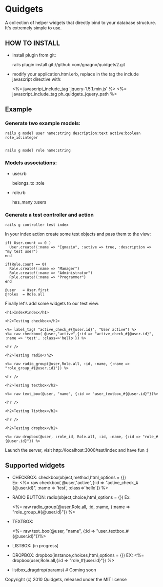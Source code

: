 # Quidgets #


A collection of helper widgets that directly bind to your database structure.
It's extremely simple to use.

## HOW TO INSTALL ##


* Install plugin from git:
  
    rails plugin install git://github.com/gnagno/quidgets2.git
  
* modify your application.html.erb, replace in the <head> tag the include javascript directive with:
  
    <%= javascript_include_tag 'jquery-1.5.1.min.js' %>
    <%= javascript_include_tag ph_quidgets_jquery_path %>

## Example ##

### Generate two example models: ###
  
    rails g model user name:string description:text active:boolean role_id:integer
  
  
    rails g model role name:string

### Models associations: ###

  + user.rb
  
      belongs_to :role
    
  + role.rb
  
      has_many :users
      
### Generate a test controller and action ###

    rails g controller test index
    
In your index action create some test objects and pass them to the view:

    if( User.count == 0 )
      User.create!(:name => "Ignazio", :active => true, :description => "my test user") 
    end
    
    if(Role.count == 0)
      Role.create!(:name => "Manager")
      Role.create!(:name => "Administrator")
      Role.create!(:name => "Programmer")
    end
      
    @user   = User.first
    @roles  = Role.all
  
  
Finally let's add some widgets to our test view:

    <h1>Index#index</h1>

    <h2>Testing checkbox</h2>

    <%= label_tag( "active_check_#{@user.id}", "User active") %>
    <%= raw checkbox( @user,"active",{:id => "active_check_#{@user.id}", :name => 'test', :class=>'hello'}) %>

    <hr />

    <h2>Testing radio</h2>

    <%= raw radio_group(@user,Role.all, :id, :name, {:name => "role_group_#{@user.id}"}) %>

    <hr />

    <h2>Testing textbox</h2>

    <%= raw text_box(@user, "name", {:id => "user_textbox_#{@user.id}"})%>

    <hr />

    <h2>Testing listbox</h2>

    <hr />

    <h2>Testing dropbox</h2>

    <%= raw dropbox(@user, :role_id, Role.all, :id, :name, {:id => "role_#{@user.id}"}) %>

Launch the server, visit http://localhost:3000/test/index and have fun :)

## Supported widgets 

* CHECKBOX: checkbox(object,method,html_options = {})   
    Ex: <%= raw checkbox( @user,"active",{:id => "active_check_#{@user.id}", :name => 'test', :class=>'hello'}) %>

          
* RADIO BUTTON: radio(object,choice,html_options = {})
    Ex: 
       
     <%= raw radio_group(@user,Role.all, :id, :name, {:name => "role_group_#{@user.id}"}) %>
     
      
* TEXTBOX:
    
    <%= raw text_box(@user, "name", {:id => "user_textbox_#{@user.id}"})%>


    
* LISTBOX: (in progress)
    
* DROPBOX: dropbox(instance,choices,html_options = {})
    EX: <%= dropbox(user,Role.all,{:id => "role_#{user.id}"}) %>

    
* listbox_dragdrop(params) # Coming soon


Copyright (c) 2010 Quidgets, released under the MIT license
